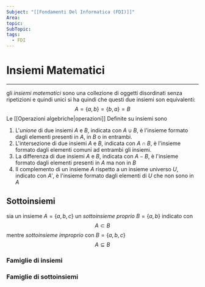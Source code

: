 ```yaml
---
Subject: "[[Fondamenti Del Informatica (FDI)]]"
Area: 
topic: 
SubTopic: 
tags:
  - FDI
---
```


# Insiemi Matematici
---
gli _insiemi matematici_ sono una collezione di oggetti disordinati senza ripetizioni e quindi unici
si ha quindi che questi due insiemi son equivalenti:
$$A=\{a,b\}=\{b,a\}=B$$Le [[Operazioni algebriche|operazioni]] Definite su insiemi sono 
1. L'_unione_ di due insiemi $A$ e $B$, indicata con $A \cup B$, è l'insieme formato dagli elementi presenti in $A$, in $B$ o in entrambi.
2. L'intersezione di due insiemi $A$ e $B$, indicata con $A \cap B$, è l'insieme formato dagli elementi comuni ad entrambi gli insiemi.
3. La differenza di due insiemi $A$ e $B$, indicata con $A - B$, è l'insieme formato dagli elementi presenti in $A$ ma non in $B$
4. Il complemento di un insieme $A$ rispetto a un insieme universo $U$, indicato con $A'$, è l'insieme formato dagli elementi di $U$ che non sono in $A$


## Sottoinsiemi
sia un insieme $A = \{a,b,c\}$ un _sottoinsieme proprio_ $B=\{a,b\}$ indicato con$$A  \subset B$$mentre _sottoinsieme improprio_ con $B = \{a,b,c\}$$$A\subseteq B$$

### Famiglie di insiemi 

### Famiglie di sottoinsiemi

